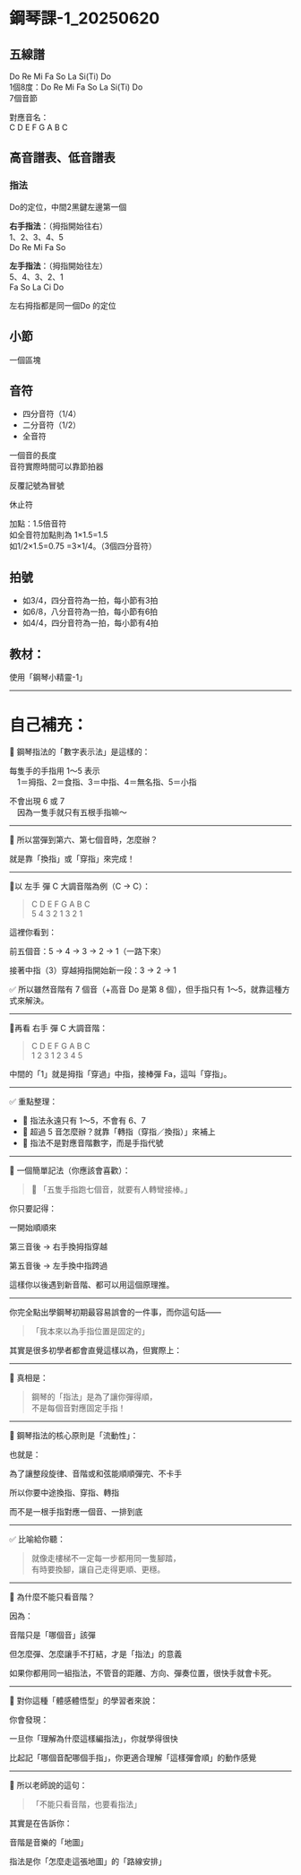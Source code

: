 # 鋼琴課-1_20250620

## 五線譜
Do Re Mi Fa So La Si(Ti) Do  
1個8度：Do Re Mi Fa So La Si(Ti) Do  
7個音節  

對應音名：  
C D E F G A B C

## 高音譜表、低音譜表

### 指法
Do的定位，中間2黑鍵左邊第一個  

**右手指法**：（拇指開始往右）  
1、2、3、4、5  
Do Re Mi Fa So  

**左手指法**：（拇指開始往左）  
5、4、3、2、1  
Fa So La Ci Do  

左右拇指都是同一個Do 的定位

## 小節
一個區塊

## 音符
- 四分音符（1/4）
- 二分音符（1/2）
- 全音符  

一個音的長度  
音符實際時間可以靠節拍器  

反覆記號為冒號  

休止符  

加點：1.5倍音符  
如全音符加點則為 1×1.5=1.5  
如1/2×1.5=0.75 =3×1/4。（3個四分音符）  

## 拍號
- 如3/4，四分音符為一拍，每小節有3拍  
- 如6/8，八分音符為一拍，每小節有6拍  
- 如4/4，四分音符為一拍，每小節有4拍  

## 教材：
使用「鋼琴小精靈-1」

---

# 自己補充：

🎹 鋼琴指法的「數字表示法」是這樣的：

每隻手的手指用 1～5 表示  
　1＝拇指、2＝食指、3＝中指、4＝無名指、5＝小指  

不會出現 6 或 7  
　因為一隻手就只有五根手指嘛～

---

🔁 所以當彈到第六、第七個音時，怎麼辦？

就是靠「換指」或「穿指」來完成！

---

🔸以 左手 彈 C 大調音階為例（C → C）：

> C D E F G A B C  
> 5 4 3 2 1   3 2 1

這裡你看到：

前五個音：5 → 4 → 3 → 2 → 1（一路下來）  

接著中指（3）穿越拇指開始新一段：3 → 2 → 1

✅ 所以雖然音階有 7 個音（+高音 Do 是第 8 個），但手指只有 1～5，就靠這種方式來解決。

---

🔸再看 右手 彈 C 大調音階：

> C D E F G A B C  
> 1 2 3   1 2 3 4 5

中間的「1」就是拇指「穿過」中指，接棒彈 Fa，這叫「穿指」。

---

✅ 重點整理：

- 🎯 指法永遠只有 1～5，不會有 6、7  
- 🎯 超過 5 音怎麼辦？就靠「轉指（穿指／換指）」來補上  
- 🎯 指法不是對應音階數字，而是手指代號  

---

🧠 一個簡單記法（你應該會喜歡）：

> 🎹 「五隻手指跑七個音，就要有人轉彎接棒。」

你只要記得：

一開始順順來  

第三音後 → 右手換拇指穿越  

第五音後 → 左手換中指跨過  

這樣你以後遇到新音階、都可以用這個原理推。

---

你完全點出學鋼琴初期最容易誤會的一件事，而你這句話——

> 「我本來以為手指位置是固定的」

其實是很多初學者都會直覺這樣以為，但實際上：

---

🎹 真相是：

> 鋼琴的「指法」是為了讓你彈得順，  
> 不是每個音對應固定手指！

---

🔄 鋼琴指法的核心原則是「流動性」：

也就是：

為了讓整段旋律、音階或和弦能順順彈完、不卡手  

所以你要中途換指、穿指、轉指  

而不是一根手指對應一個音、一排到底

---

✅ 比喻給你聽：

> 就像走樓梯不一定每一步都用同一隻腳踏，  
> 有時要換腳，讓自己走得更順、更穩。

---

🎯 為什麼不能只看音階？

因為：

音階只是「哪個音」該彈  

但怎麼彈、怎麼讓手不打結，才是「指法」的意義  

如果你都用同一組指法，不管音的距離、方向、彈奏位置，很快手就會卡死。

---

🧠 對你這種「體感體悟型」的學習者來說：

你會發現：

一旦你「理解為什麼這樣編指法」，你就學得很快  

比起記「哪個音配哪個手指」，你更適合理解「這樣彈會順」的動作感覺

---

🔁 所以老師說的這句：

> 「不能只看音階，也要看指法」

其實是在告訴你：

音階是音樂的「地圖」  

指法是你「怎麼走這張地圖」的「路線安排」
